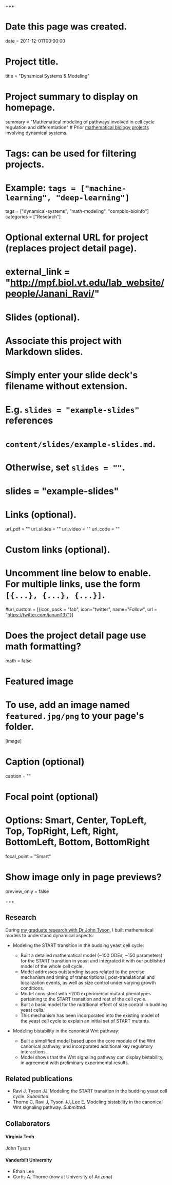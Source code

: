 +++
# Date this page was created.
date = 2011-12-01T00:00:00

# Project title.
title = "Dynamical Systems & Modeling"

# Project summary to display on homepage.
summary = "Mathematical modeling of pathways involved in cell cycle regulation and differentiation" # Prior [mathematical biology projects](http://mpf.biol.vt.edu/lab_website/people/Janani_Ravi/) involving dynamical systems.

# Tags: can be used for filtering projects.
# Example: `tags = ["machine-learning", "deep-learning"]`
tags = ["dynamical-systems", "math-modeling", "compbio-bioinfo"]
categories = ["Research"]

# Optional external URL for project (replaces project detail page).
# external_link = "http://mpf.biol.vt.edu/lab_website/people/Janani_Ravi/"

# Slides (optional).
#   Associate this project with Markdown slides.
#   Simply enter your slide deck's filename without extension.
#   E.g. `slides = "example-slides"` references 
#   `content/slides/example-slides.md`.
#   Otherwise, set `slides = ""`.
# slides = "example-slides"

# Links (optional).
url_pdf = ""
url_slides = ""
url_video = ""
url_code = ""

# Custom links (optional).
#   Uncomment line below to enable. For multiple links, use the form `[{...}, {...}, {...}]`.
#url_custom = [{icon_pack = "fab", icon="twitter", name="Follow", url = "https://twitter.com/janani137"}]

# Does the project detail page use math formatting?
math = false

# Featured image
# To use, add an image named `featured.jpg/png` to your page's folder. 
[image]
  # Caption (optional)
  caption = ""

  # Focal point (optional)
  # Options: Smart, Center, TopLeft, Top, TopRight, Left, Right, BottomLeft, Bottom, BottomRight
  focal_point = "Smart"
  
  # Show image only in page previews?
  preview_only = false

+++
## Research
During [my graduate research with Dr John Tyson](http://mpf.biol.vt.edu/lab_website/people/Janani_Ravi/), I built mathematical models to understand dynamical aspects:

* Modeling the START transition in the budding yeast cell cycle:
	* Built a detailed mathematical model (~100 ODEs, ~150 parameters) for the START transition in yeast and integrated it with our published model of the whole cell cycle.
	* Model addresses outstanding issues related to the precise mechanism and timing of transcriptional, post-translational and localization events, as well as size control under varying growth conditions.
	* Model consistent with ~200 experimental mutant phenotypes pertaining to the START transition and rest of the cell cycle.
	* Built a basic model for the nutritional effect of size control in budding yeast cells.
	* This mechanism has been incorporated into the existing model of the yeast cell cycle to explain an initial set of START mutants.

* Modeling bistability in the canonical Wnt pathway:
	* Built a simplified model based upon the core module of the Wnt canonical pathway, and incorporated
additional key regulatory interactions.
	* Model shows that the Wnt signaling pathway can display bistability, in agreement with preliminary
experimental results.

## Related publications
* Ravi J, Tyson JJ. Modeling the START transition in the budding yeast cell cycle. *Submitted*.
* Thorne C, Ravi J, Tyson JJ, Lee E. Modeling bistability in the canonical Wnt signaling pathway. *Submitted*.

## Collaborators
#### Virginia Tech
John Tyson

#### Vanderbilt University 
* Ethan Lee
* Curtis A. Thorne (now at University of Arizona)
